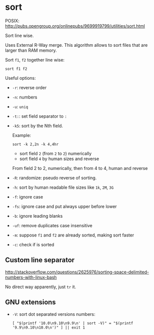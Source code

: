 # sort

POSIX: <http://pubs.opengroup.org/onlinepubs/9699919799/utilities/sort.html>

Sort line wise.

Uses External R-Way merge. This algorithm allows to sort files that are larger than RAM memory.

Sort `f1`, `f2` together line wise:

    sort f1 f2

Useful options:

-   `-r`: reverse order

-   `-n`: numbers

-   `-u`: `uniq`

-   `-t:`: set field separator to `:`

-   `-k5`: sort by the Nth field.

    Example:

        sort -k 2,2n -k 4,4hr

    - sort field `2` (from `2` to `2`) numerically
    - sort field `4` by human sizes and reverse

    From field 2 to 2, numerically, then from 4 to 4, human and reverse

-   `-R`: randomize: pseudo reverse of sorting.

-   `-h`: sort by human readable file sizes like `1k`, `2M`, `3G`

-   `-f`: ignore case

-   `-fs`: ignore case and put always upper before lower

-   `-b`: ignore leading blanks

-   `-uf`: remove duplicates case insensitive

-   `-m`: suppose `f1` and `f2` are already sorted, making sort faster

-   `-c`: check if is sorted

## Custom line separator

<http://stackoverflow.com/questions/2625976/sorting-space-delimited-numbers-with-linux-bash>

No direct way apparently, just `tr` it.

## GNU extensions

-   `-V`: sort dot separated versions numbers:

        [ "$(printf '10.0\n9.10\n9.9\n' | sort -V)" = "$(printf '9.9\n9.10\n10.0\n')" ] || exit 1
